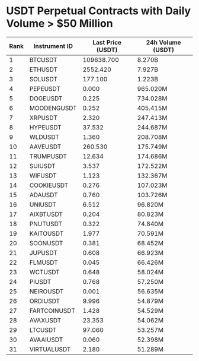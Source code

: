 # USDT Perpetual Contracts with Daily Volume > $50 Million

| Rank | Instrument ID | Last Price (USDT) | 24h Volume (USDT) |
|------|---------------|-------------------|-------------------|
| 1 | BTCUSDT | 109638.700 | 8.270B |
| 2 | ETHUSDT | 2552.420 | 7.927B |
| 3 | SOLUSDT | 177.100 | 1.223B |
| 4 | PEPEUSDT | 0.000 | 965.020M |
| 5 | DOGEUSDT | 0.225 | 734.028M |
| 6 | MOODENGUSDT | 0.252 | 405.415M |
| 7 | XRPUSDT | 2.320 | 247.413M |
| 8 | HYPEUSDT | 37.532 | 244.687M |
| 9 | WLDUSDT | 1.360 | 208.708M |
| 10 | AAVEUSDT | 260.530 | 175.749M |
| 11 | TRUMPUSDT | 12.634 | 174.686M |
| 12 | SUIUSDT | 3.537 | 172.522M |
| 13 | WIFUSDT | 1.123 | 132.367M |
| 14 | COOKIEUSDT | 0.276 | 107.023M |
| 15 | ADAUSDT | 0.760 | 103.726M |
| 16 | UNIUSDT | 6.512 | 96.820M |
| 17 | AIXBTUSDT | 0.204 | 80.823M |
| 18 | PNUTUSDT | 0.322 | 74.840M |
| 19 | KAITOUSDT | 1.977 | 70.591M |
| 20 | SOONUSDT | 0.381 | 68.452M |
| 21 | JUPUSDT | 0.608 | 66.923M |
| 22 | FLMUSDT | 0.045 | 66.426M |
| 23 | WCTUSDT | 0.648 | 58.024M |
| 24 | PIUSDT | 0.768 | 57.250M |
| 25 | NEIROUSDT | 0.001 | 56.635M |
| 26 | ORDIUSDT | 9.996 | 54.879M |
| 27 | FARTCOINUSDT | 1.428 | 54.529M |
| 28 | AVAXUSDT | 23.353 | 54.062M |
| 29 | LTCUSDT | 97.060 | 53.257M |
| 30 | AVAAIUSDT | 0.060 | 52.398M |
| 31 | VIRTUALUSDT | 2.180 | 51.289M |
